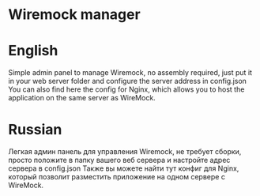 # Wiremock manager
 
# English 
Simple admin panel to manage Wiremock, no assembly required, just put it in your web server folder and configure the server address in config.json
You can also find here the config for Nginx, which allows you to host the application on the same server as WireMock.

# Russian
Легкая админ панель для управления Wiremock, не требует сборки, просто положите в папку вашего веб сервера и настройте адрес сервера в config.json
Также вы можете найти тут конфиг для Nginx, который позволит разместить приложение на одном сервере с WireMock.
